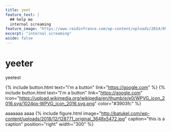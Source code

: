 ```yaml
---
title: yeet
feature_text: |
  ## help me
  internal screaming
feature_image: "https://www.raidinfrance.com/wp-content/uploads/2014/09/IMAGE_FOND2014.jpg"
excerpt: "internal screaming"
aside: false
---
```

# yeeter

yeetest

{% include button.html text="I'm a button" link="https://google.com" %} {% include button.html text="I'm a button" link="https://google.com" icon="https://upload.wikimedia.org/wikipedia/en/thumb/e/e0/WPVG_icon_2016.svg/1024px-WPVG_icon_2016.svg.png" color="#3903fc" %} 


aaaaaaa aaaa 
{% include figure.html image="http://batukel.com/wp-content/uploads/2018/12/128771_original_3648x5472.jpg" caption="this is a caption" position="right" width="300" %}
